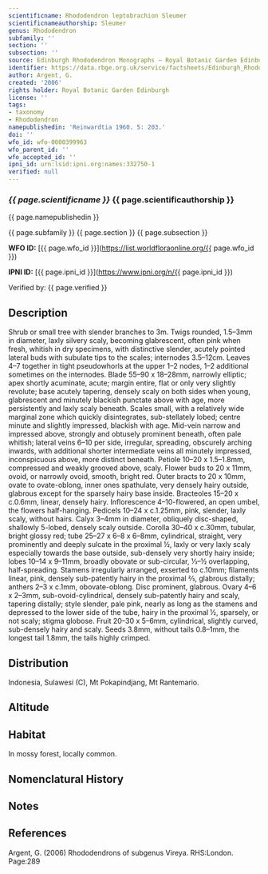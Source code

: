 ```yaml
---
scientificname: Rhododendron leptobrachion Sleumer
scientificnameauthorship: Sleumer
genus: Rhododendron
subfamily: ''
section: ''
subsection: ''
source: Edinburgh Rhododendron Monographs – Royal Botanic Garden Edinburgh
identifier: https://data.rbge.org.uk/service/factsheets/Edinburgh_Rhododendron_Monographs.xhtml
author: Argent, G.
created: '2006'
rights holder: Royal Botanic Garden Edinburgh
license: ''
tags:
- taxonomy
- Rhododendron
namepublishedin: 'Reinwardtia 1960. 5: 203.'
doi: ''
wfo_id: wfo-0000399963
wfo_parent_id: ''
wfo_accepted_id: ''
ipni_id: urn:lsid:ipni.org:names:332750-1
verified: null
---
```

### _{{ page.scientificname }}_ {{ page.scientificauthorship }}
 {{ page.namepublishedin }}

{{ page.subfamily }} {{ page.section }} {{ page.subsection }}

**WFO ID:** [{{ page.wfo_id }}](https://list.worldfloraonline.org/{{ page.wfo_id }})

**IPNI ID:** [{{ page.ipni_id }}](https://www.ipni.org/n/{{ page.ipni_id }})

Verified by: {{ page.verified }}



## Description
Shrub or small tree with slender branches to 3m. Twigs rounded, 1.5–3mm in diameter, laxly silvery scaly, becoming glabrescent, often pink when fresh, whitish in dry specimens, with distinctive slender, acutely pointed lateral buds with subulate tips to the scales; internodes 3.5–12cm. Leaves 4–7 together in tight pseudowhorls at the upper 1–2 nodes, 1–2 additional sometimes on the internodes. Blade 55–90 x 18–28mm, narrowly elliptic; apex shortly acuminate, acute; margin entire, flat or only very slightly revolute; base acutely tapering, densely scaly on both sides when young, glabrescent and minutely blackish punctate above with age, more persistently and laxly scaly beneath. Scales small, with a relatively wide marginal zone which quickly disintegrates, sub-stellately lobed; centre minute and slightly impressed, blackish with age. Mid-vein narrow and impressed above, strongly and obtusely prominent beneath, often pale whitish; lateral veins 6–10 per side, irregular, spreading, obscurely arching inwards, with additional shorter intermediate veins all minutely impressed, inconspicuous above, more distinct beneath. Petiole 10–20 x 1.5–1.8mm, compressed and weakly grooved above, scaly. Flower buds to 20 x 11mm, ovoid, or narrowly ovoid, smooth, bright red. Outer bracts to 20 x 10mm, ovate to ovate-oblong, inner ones spathulate, very densely hairy outside, glabrous except for the sparsely hairy base inside. Bracteoles 15–20 x c.0.6mm, linear, densely hairy. Inflorescence 4–10-flowered, an open umbel, the flowers half-hanging. Pedicels 10–24 x c.1.25mm, pink, slender, laxly scaly, without hairs. Calyx 3–4mm in diameter, obliquely disc-shaped, shallowly 5-lobed, densely scaly outside. Corolla 30–40 x c.30mm, tubular, bright glossy red; tube 25–27 x 6–8 x 6–8mm, cylindrical, straight, very prominently and deeply sulcate in the proximal ½, laxly or very laxly scaly especially towards the base outside, sub-densely very shortly hairy inside; lobes 10–14 x 9–11mm, broadly obovate or sub-circular, 1⁄3–½ overlapping, half-spreading. Stamens irregularly arranged, exserted to c.10mm; filaments linear, pink, densely sub-patently hairy in the proximal 2⁄3, glabrous distally; anthers 2–3 x c.1mm, obovate-oblong. Disc prominent, glabrous. Ovary 4–6 x 2–3mm, sub-ovoid-cylindrical, densely sub-patently hairy and scaly, tapering distally; style slender, pale pink, nearly as long as the stamens and depressed to the lower side of the tube, hairy in the proximal ½, sparsely, or not scaly; stigma globose. Fruit 20–30 x 5–6mm, cylindrical, slightly curved, sub-densely hairy and scaly. Seeds 3.8mm, without tails 0.8–1mm, the longest tail 1.8mm, the tails highly crimped.

## Distribution
Indonesia, Sulawesi (C), Mt Pokapindjang, Mt Rantemario.

## Altitude


## Habitat
In mossy forest, locally common.

## Nomenclatural History

                       
## Notes


## References

Argent, G. (2006) Rhododendrons of subgenus Vireya. RHS:London. Page:289
